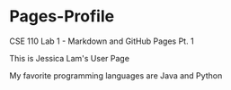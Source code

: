 # Pages-Profile
CSE 110 Lab 1 - Markdown and GitHub Pages Pt. 1

This is Jessica Lam's User Page

My favorite programming languages are Java and Python